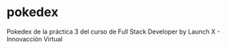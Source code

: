 # pokedex
Pokedex de la práctica 3 del curso de Full Stack Developer by Launch X - Innovacción Virtual
